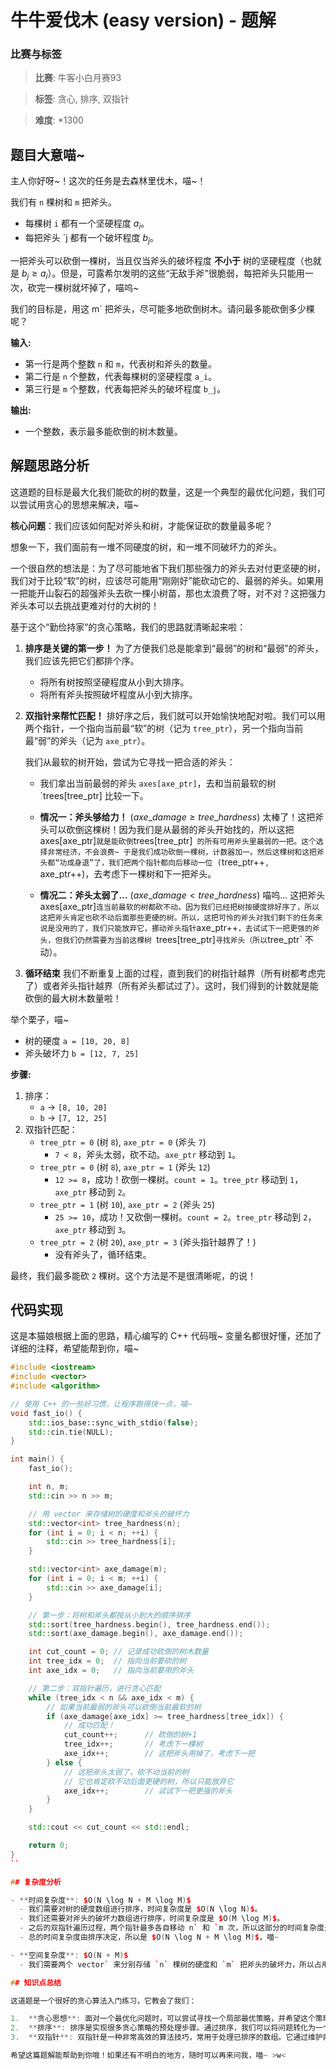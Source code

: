 # 牛牛爱伐木 (easy version) - 题解

### 比赛与标签
> **比赛**: 牛客小白月赛93

> **标签**: 贪心, 排序, 双指针

> **难度**: *1300

## 题目大意喵~

主人你好呀~！这次的任务是去森林里伐木，喵~！

我们有 `n` 棵树和 `m` 把斧头。
- 每棵树 `i` 都有一个坚硬程度 $a_i$。
- 每把斧头 `j 都有一个破坏程度 $b_j$。

一把斧头可以砍倒一棵树，当且仅当斧头的破坏程度 **不小于** 树的坚硬程度（也就是 $b_j \ge a_i$）。但是，可露希尔发明的这些“无敌手斧”很脆弱，每把斧头只能用一次，砍完一棵树就坏掉了，喵呜~

我们的目标是，用这 m` 把斧头，尽可能多地砍倒树木。请问最多能砍倒多少棵呢？

**输入:**
- 第一行是两个整数 `n` 和 `m`，代表树和斧头的数量。
- 第二行是 `n` 个整数，代表每棵树的坚硬程度 `a_i`。
- 第三行是 `m` 个整数，代表每把斧头的破坏程度 `b_j`。

**输出:**
- 一个整数，表示最多能砍倒的树木数量。

## 解题思路分析

这道题的目标是最大化我们能砍的树的数量，这是一个典型的最优化问题，我们可以尝试用贪心的思想来解决，喵~

**核心问题**：我们应该如何配对斧头和树，才能保证砍的数量最多呢？

想象一下，我们面前有一堆不同硬度的树，和一堆不同破坏力的斧头。

一个很自然的想法是：为了尽可能地省下我们那些强力的斧头去对付更坚硬的树，我们对于比较“软”的树，应该尽可能用“刚刚好”能砍动它的、最弱的斧头。如果用一把能开山裂石的超强斧头去砍一棵小树苗，那也太浪费了呀，对不对？这把强力斧头本可以去挑战更难对付的大树的！

基于这个“勤俭持家”的贪心策略，我们的思路就清晰起来啦：

1.  **排序是关键的第一步！**
    为了方便我们总是能拿到“最弱”的树和“最弱”的斧头，我们应该先把它们都排个序。
    - 将所有树按照坚硬程度从小到大排序。
    - 将所有斧头按照破坏程度从小到大排序。

2.  **双指针来帮忙匹配！**
    排好序之后，我们就可以开始愉快地配对啦。我们可以用两个指针，一个指向当前最“软”的树（记为 `tree_ptr`），另一个指向当前最“弱”的斧头（记为 `axe_ptr`）。

    我们从最软的树开始，尝试为它寻找一把合适的斧头：
    - 我们拿出当前最弱的斧头 `axes[axe_ptr]`，去和当前最软的树 `trees[tree_ptr] 比较一下。
    - **情况一：斧头够给力！** ($axe\_damage \ge tree\_hardness$)
      太棒了！这把斧头可以砍倒这棵树！因为我们是从最弱的斧头开始找的，所以这把 axes[axe_ptr]` 就是能砍倒 `trees[tree_ptr]` 的所有可用斧头里最弱的一把。这个选择非常经济，不会浪费~ 于是我们成功砍倒一棵树，计数器加一。然后这棵树和这把斧头都“功成身退”了，我们把两个指针都向后移动一位 (`tree_ptr++`, `axe_ptr++)，去考虑下一棵树和下一把斧头。

    - **情况二：斧头太弱了...** ($axe\_damage < tree\_hardness$)
      喵呜... 这把斧头 axes[axe_ptr]` 连当前最软的树都砍不动。因为我们已经把树按硬度排好序了，所以这把斧头肯定也砍不动后面那些更硬的树。所以，这把可怜的斧头对我们剩下的任务来说是没用的了，我们只能放弃它，挪动斧头指针 `axe_ptr++`，去试试下一把更强的斧头，但我们仍然需要为当前这棵树 `trees[tree_ptr]` 寻找斧头（所以 `tree_ptr` 不动）。

3.  **循环结束**
    我们不断重复上面的过程，直到我们的树指针越界（所有树都考虑完了）或者斧头指针越界（所有斧头都试过了）。这时，我们得到的计数就是能砍倒的最大树木数量啦！

举个栗子，喵~
- 树的硬度 `a = [10, 20, 8]`
- 斧头破坏力 `b = [12, 7, 25]`

**步骤:**
1.  排序：
    - `a` -> `[8, 10, 20]`
    - `b` -> `[7, 12, 25]`
2.  双指针匹配：
    - `tree_ptr = 0` (树 `8`), `axe_ptr = 0` (斧头 `7`)
      - `7 < 8`，斧头太弱，砍不动。`axe_ptr` 移动到 `1`。
    - `tree_ptr = 0` (树 `8`), `axe_ptr = 1` (斧头 `12`)
      - `12 >= 8`，成功！砍倒一棵树。`count = 1`。`tree_ptr` 移动到 `1`，`axe_ptr` 移动到 `2`。
    - `tree_ptr = 1` (树 `10`), `axe_ptr = 2` (斧头 `25`)
      - `25 >= 10`，成功！又砍倒一棵树。`count = 2`。`tree_ptr` 移动到 `2`，`axe_ptr` 移动到 `3`。
    - `tree_ptr = 2` (树 `20`), `axe_ptr = 3` (斧头指针越界了！)
      - 没有斧头了，循环结束。

最终，我们最多能砍 `2` 棵树。这个方法是不是很清晰呢，的说！

## 代码实现

这是本猫娘根据上面的思路，精心编写的 C++ 代码哦~ 变量名都很好懂，还加了详细的注释，希望能帮到你，喵~

```cpp
#include <iostream>
#include <vector>
#include <algorithm>

// 使用 C++ 的一些好习惯，让程序跑得快一点，喵~
void fast_io() {
    std::ios_base::sync_with_stdio(false);
    std::cin.tie(NULL);
}

int main() {
    fast_io();

    int n, m;
    std::cin >> n >> m;

    // 用 vector 来存储树的硬度和斧头的破坏力
    std::vector<int> tree_hardness(n);
    for (int i = 0; i < n; ++i) {
        std::cin >> tree_hardness[i];
    }

    std::vector<int> axe_damage(m);
    for (int i = 0; i < m; ++i) {
        std::cin >> axe_damage[i];
    }

    // 第一步：将树和斧头都按从小到大的顺序排序
    std::sort(tree_hardness.begin(), tree_hardness.end());
    std::sort(axe_damage.begin(), axe_damage.end());

    int cut_count = 0; // 记录成功砍倒的树木数量
    int tree_idx = 0;  // 指向当前要砍的树
    int axe_idx = 0;   // 指向当前要用的斧头

    // 第二步：双指针遍历，进行贪心匹配
    while (tree_idx < n && axe_idx < m) {
        // 如果当前最弱的斧头可以砍倒当前最软的树
        if (axe_damage[axe_idx] >= tree_hardness[tree_idx]) {
            // 成功匹配！
            cut_count++;      // 砍倒的树+1
            tree_idx++;       // 考虑下一棵树
            axe_idx++;        // 这把斧头用掉了，考虑下一把
        } else {
            // 这把斧头太弱了，砍不动当前的树
            // 它也肯定砍不动后面更硬的树，所以只能放弃它
            axe_idx++;        // 试试下一把更强的斧头
        }
    }

    std::cout << cut_count << std::endl;

    return 0;
}
``

## 复杂度分析

- **时间复杂度**: $O(N \log N + M \log M)$
  - 我们需要对树的硬度数组进行排序，时间复杂度是 $O(N \log N)$。
  - 我们还需要对斧头的破坏力数组进行排序，时间复杂度是 $O(M \log M)$。
  - 之后的双指针遍历过程，两个指针最多各自移动 n` 和 `m 次，所以这部分的时间复杂度是 $O(N+M)$。
  - 总的时间复杂度由排序决定，所以是 $O(N \log N + M \log M)$，喵~

- **空间复杂度**: $O(N + M)$
  - 我们需要两个 vector` 来分别存储 `n` 棵树的硬度和 `m` 把斧头的破坏力，所以占用的空间是 $O(N+M)$。如果是在函数中处理并且输入数组不能修改，也需要这么大的空间来创建副本。

## 知识点总结

这道题是一个很好的贪心算法入门练习，它教会了我们：

1.  **贪心思想**: 面对一个最优化问题时，可以尝试寻找一个局部最优策略，并希望这个策略能导向全局最优解。本题的贪心策略是“用最弱的可用斧头去砍最弱的树”。
2.  **排序**: 排序是实现很多贪心策略的预处理步骤。通过排序，我们可以将问题转化为一个有序的、更容易处理的结构。
3.  **双指针**: 双指针是一种非常高效的算法技巧，常用于处理已排序的数组。它通过维护两个（或多个）指针，以线性时间复杂度完成需要嵌套循环才能解决的问题，大大提高了效率！

希望这篇题解能帮助到你哦！如果还有不明白的地方，随时可以再来问我，喵~ >w<